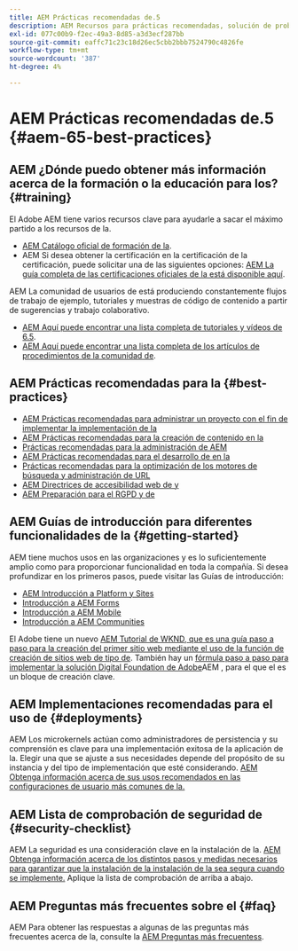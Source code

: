 ```yaml
---
title: AEM Prácticas recomendadas de.5
description: AEM Recursos para prácticas recomendadas, solución de problemas y formación para la versión 6.5 de la.
exl-id: 077c00b9-f2ec-49a3-8d85-a3d3ecf287bb
source-git-commit: eaffc71c23c18d26ec5cbb2bbb7524790c4826fe
workflow-type: tm+mt
source-wordcount: '387'
ht-degree: 4%

---
```


# AEM Prácticas recomendadas de.5 {#aem-65-best-practices}

## AEM ¿Dónde puedo obtener más información acerca de la formación o la educación para los? {#training}

El Adobe AEM tiene varios recursos clave para ayudarle a sacar el máximo partido a los recursos de la.

* [AEM Catálogo oficial de formación de la](https://training.adobe.com/training/current-courses.html#solution=adobeExperienceManager&amp;p=1).
* AEM Si desea obtener la certificación en la certificación de la certificación, puede solicitar una de las siguientes opciones: [AEM La guía completa de las certificaciones oficiales de la está disponible aquí](https://training.adobe.com/certification/exams.html#p=1&amp;solution=adobeExperienceManager).

AEM La comunidad de usuarios de está produciendo constantemente flujos de trabajo de ejemplo, tutoriales y muestras de código de contenido a partir de sugerencias y trabajo colaborativo.

* [AEM Aquí puede encontrar una lista completa de tutoriales y vídeos de 6.5](https://experienceleague.adobe.com/docs/experience-manager-tutorials.html).
* [AEM Aquí puede encontrar una lista completa de los artículos de procedimientos de la comunidad de](https://experienceleaguecommunities.adobe.com/t5/adobe-experience-manager/ct-p/adobe-experience-manager-community).

## AEM Prácticas recomendadas para la {#best-practices}

* [AEM Prácticas recomendadas para administrar un proyecto con el fin de implementar la implementación de la](/help/managing/best-practices.md)
* [AEM Prácticas recomendadas para la creación de contenido en la](/help/sites-authoring/best-practices.md)
* [Prácticas recomendadas para la administración de AEM](/help/sites-administering/administer-best-practices.md)
* [AEM Prácticas recomendadas para el desarrollo de en la](/help/sites-developing/best-practices.md)
* [Prácticas recomendadas para la optimización de los motores de búsqueda y administración de URL](/help/managing/seo-and-url-management.md)
* [AEM Directrices de accesibilidad web de y](/help/managing/web-accessibility.md)
* [AEM Preparación para el RGPD y de](/help/managing/data-protection-and-privacy.md)

## AEM Guías de introducción para diferentes funcionalidades de la {#getting-started}

AEM tiene muchos usos en las organizaciones y es lo suficientemente amplio como para proporcionar funcionalidad en toda la compañía. Si desea profundizar en los primeros pasos, puede visitar las Guías de introducción:

* [AEM Introducción a Platform y Sites](/help/sites-deploying/deploy.md#getting-started)
* [Introducción a AEM Forms](/help/forms/using/introduction-aem-forms.md)
* [Introducción a AEM Mobile](/help/mobile/getting-started-aem-mobile.md)
* [Introducción a AEM Communities](/help/communities/getting-started.md)

El Adobe tiene un nuevo [AEM Tutorial de WKND, que es una guía paso a paso para la creación del primer sitio web mediante el uso de la función de creación de sitios web de tipo de](https://experienceleague.adobe.com/docs/experience-manager-learn/getting-started-wknd-tutorial-develop/overview.html?lang=es). También hay un [fórmula paso a paso para implementar la solución Digital Foundation de Adobe](https://experienceleague.adobe.com/#courses)AEM , para el que el es un bloque de creación clave.

## AEM Implementaciones recomendadas para el uso de {#deployments}

AEM Los microkernels actúan como administradores de persistencia y su comprensión es clave para una implementación exitosa de la aplicación de la. Elegir una que se ajuste a sus necesidades depende del propósito de su instancia y del tipo de implementación que esté considerando. [AEM Obtenga información acerca de sus usos recomendados en las configuraciones de usuario más comunes de la.](/help/sites-deploying/recommended-deploys.md)

## AEM Lista de comprobación de seguridad de {#security-checklist}

AEM La seguridad es una consideración clave en la instalación de la. [AEM Obtenga información acerca de los distintos pasos y medidas necesarios para garantizar que la instalación de la instalación de la sea segura cuando se implemente.](/help/sites-administering/security-checklist.md) Aplique la lista de comprobación de arriba a abajo.

## AEM Preguntas más frecuentes sobre el {#faq}

AEM Para obtener las respuestas a algunas de las preguntas más frecuentes acerca de la, consulte la [AEM Preguntas más frecuentess](/help/sites-administering/aem-faqs.md).
